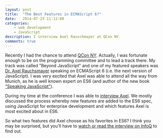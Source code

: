 ```yaml
---
layout: post
title:  "The Best Features in ECMAScript 6?"
date:   2014-07-23 11:12:00
categories:
    - web development
    - JavaScript
description: I interview Axel Rauschmayer at QCon NY.
comments: true
---
```


Recently I had the chance to attend [QCon NY](https://www.qconnewyork.com/). Actually, I was fortunate enough to be on the programming committee and to lead a track there. My track was called "Beyond JavaScript" and one of my featured speakers was [Dr. Axel Rauchsmayer](http://www.2ality.com/) speaking on ECMAScript 6 (i.e. the next version of JavaScript).<!--more--> I was very excited that Axel was able to attend all the way from Munich, as he is well known expert on ES6 (and author of the new book ["Speaking JavaScript"](http://speakingjs.com/)).

During my time at the conference I was able to [interview Axel](http://www.infoq.com/interviews/axel-rauschmayer-ecmascript-6). We mostly discussed the process whereby new features are added to the ES6 spec, using JavaScript for enterprise development and which features Axel is most excited about in ES6.

So what two features did Axel choose as his favorites in ES6? I think you may be surprised, but you'll have to [watch or read the interview on InfoQ](http://www.infoq.com/interviews/axel-rauschmayer-ecmascript-6) to find out.